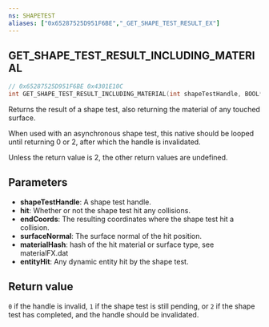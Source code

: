 ```yaml
---
ns: SHAPETEST
aliases: ["0x65287525D951F6BE","_GET_SHAPE_TEST_RESULT_EX"]
---
```

## GET_SHAPE_TEST_RESULT_INCLUDING_MATERIAL

```c
// 0x65287525D951F6BE 0x4301E10C
int GET_SHAPE_TEST_RESULT_INCLUDING_MATERIAL(int shapeTestHandle, BOOL* hit, Vector3* endCoords, Vector3* surfaceNormal, Hash* materialHash, Entity* entityHit);
```

Returns the result of a shape test, also returning the material of any touched surface.

When used with an asynchronous shape test, this native should be looped until returning 0 or 2, after which the handle is invalidated.

Unless the return value is 2, the other return values are undefined.

## Parameters
* **shapeTestHandle**: A shape test handle.
* **hit**: Whether or not the shape test hit any collisions.
* **endCoords**: The resulting coordinates where the shape test hit a collision.
* **surfaceNormal**: The surface normal of the hit position.
* **materialHash**: hash of the hit material or surface type, see materialFX.dat
* **entityHit**: Any dynamic entity hit by the shape test.

## Return value
`0` if the handle is invalid, `1` if the shape test is still pending, or `2` if the shape test has completed, and the handle should be invalidated.
